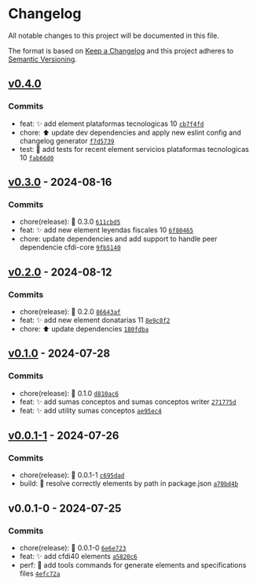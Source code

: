# Changelog

All notable changes to this project will be documented in this file.

The format is based on [Keep a Changelog](https://keepachangelog.com/en/1.0.0/)
and this project adheres to [Semantic Versioning](https://semver.org/spec/v2.0.0.html).

## [v0.4.0](https://luffynando.github.com/nodecfdi/cfdi-elements/compare/v0.3.0...v0.4.0)

### Commits

- feat: :sparkles: add element plataformas tecnologicas 10 [`cb7f4fd`](https://luffynando.github.com/nodecfdi/cfdi-elements/commit/cb7f4fd9b271136840827d50e9b493c29107f929)
- chore: :arrow_up: update dev dependencies and apply new eslint config and changelog generator [`f7d5739`](https://luffynando.github.com/nodecfdi/cfdi-elements/commit/f7d57399ec5d595257ffa05792510133a2ea65d4)
- test: :test_tube: add tests for recent element servicios plataformas tecnologicas 10 [`fab66d0`](https://luffynando.github.com/nodecfdi/cfdi-elements/commit/fab66d0bb2733666cff51c36f52e594abfa69ebd)

## [v0.3.0](https://luffynando.github.com/nodecfdi/cfdi-elements/compare/v0.2.0...v0.3.0) - 2024-08-16

### Commits

- chore(release): :tada: 0.3.0 [`611cbd5`](https://luffynando.github.com/nodecfdi/cfdi-elements/commit/611cbd5f83446e53c3163e07204d5f8b06b11dae)
- feat: :sparkles: add new element leyendas fiscales 10 [`6f80465`](https://luffynando.github.com/nodecfdi/cfdi-elements/commit/6f804653be3ba2cfcf9cb06657a2b87216ca3058)
- chore: update dependencies and add support to handle peer dependencie cfdi-core [`9fb5140`](https://luffynando.github.com/nodecfdi/cfdi-elements/commit/9fb51401264ba4ed074bc32f66fecb58328e8f14)

## [v0.2.0](https://luffynando.github.com/nodecfdi/cfdi-elements/compare/v0.1.0...v0.2.0) - 2024-08-12

### Commits

- chore(release): :tada: 0.2.0 [`86643af`](https://luffynando.github.com/nodecfdi/cfdi-elements/commit/86643afa3c6d1cc92329754d580ce0421f819630)
- feat: :sparkles: add new element donatarias 11 [`8e9c0f2`](https://luffynando.github.com/nodecfdi/cfdi-elements/commit/8e9c0f282f0bdd97adff9630f85489414b25dc7b)
- chore: :arrow_up: update dependencies [`180fdba`](https://luffynando.github.com/nodecfdi/cfdi-elements/commit/180fdba99ea464d4887200961f9c2d911e690deb)

## [v0.1.0](https://luffynando.github.com/nodecfdi/cfdi-elements/compare/v0.0.1-1...v0.1.0) - 2024-07-28

### Commits

- chore(release): :tada: 0.1.0 [`d810ac6`](https://luffynando.github.com/nodecfdi/cfdi-elements/commit/d810ac630e003cd09f59d79d7ec9e3435e8495ed)
- feat: :sparkles: add sumas conceptos and sumas conceptos writer [`271775d`](https://luffynando.github.com/nodecfdi/cfdi-elements/commit/271775d1b775c432e0122121e98c11d9c3b6d4e4)
- feat: :sparkles: add utility sumas conceptos [`ae95ec4`](https://luffynando.github.com/nodecfdi/cfdi-elements/commit/ae95ec4dd9f50ae176ddfeafd8fa2e1d9921f156)

## [v0.0.1-1](https://luffynando.github.com/nodecfdi/cfdi-elements/compare/v0.0.1-0...v0.0.1-1) - 2024-07-26

### Commits

- chore(release): :tada: 0.0.1-1 [`c695dad`](https://luffynando.github.com/nodecfdi/cfdi-elements/commit/c695dad0ef3272546f4113ff4aa6a80ff06699d1)
- build: :construction: resolve correctly elements by path in package.json [`a70bd4b`](https://luffynando.github.com/nodecfdi/cfdi-elements/commit/a70bd4b84bc068dda18b397be4fe2a5352dd7ca1)

## v0.0.1-0 - 2024-07-25

### Commits

- chore(release): :tada: 0.0.1-0 [`6e6e723`](https://luffynando.github.com/nodecfdi/cfdi-elements/commit/6e6e723ab04c0c5c1509b7a1e5ba7c22b1023fc7)
- feat: :sparkles: add cfdi40 elements [`a5820c6`](https://luffynando.github.com/nodecfdi/cfdi-elements/commit/a5820c603353f0c6fbf5edbb3bc408717c85bbf3)
- perf: :hammer: add tools commands for generate elements and specifications files [`4efc72a`](https://luffynando.github.com/nodecfdi/cfdi-elements/commit/4efc72a7e303be1c9435d0b64293eaa3d4e29e70)
